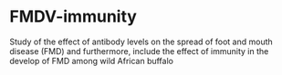 # FMDV-immunity
Study of the effect of antibody levels on the spread of foot and mouth disease (FMD) and furthermore, include the effect of immunity in the develop of FMD among wild African buffalo
